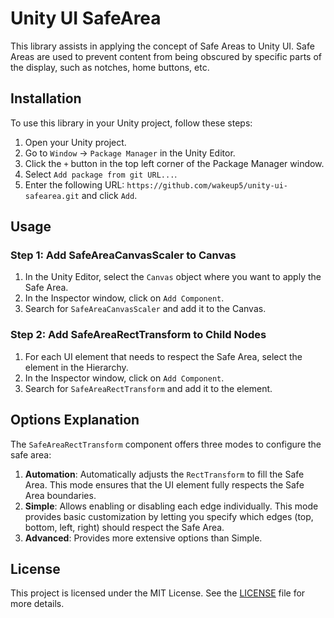 # Unity UI SafeArea

This library assists in applying the concept of Safe Areas to Unity UI. Safe Areas are used to prevent content from being obscured by specific parts of the display, such as notches, home buttons, etc.

## Installation

To use this library in your Unity project, follow these steps:

1. Open your Unity project.
2. Go to `Window` -> `Package Manager` in the Unity Editor.
3. Click the `+` button in the top left corner of the Package Manager window.
4. Select `Add package from git URL...`.
5. Enter the following URL: ```https://github.com/wakeup5/unity-ui-safearea.git``` and click `Add`.

## Usage

### Step 1: Add SafeAreaCanvasScaler to Canvas

1. In the Unity Editor, select the `Canvas` object where you want to apply the Safe Area.
2. In the Inspector window, click on `Add Component`.
3. Search for `SafeAreaCanvasScaler` and add it to the Canvas.

### Step 2: Add SafeAreaRectTransform to Child Nodes

1. For each UI element that needs to respect the Safe Area, select the element in the Hierarchy.
2. In the Inspector window, click on `Add Component`.
3. Search for `SafeAreaRectTransform` and add it to the element.

## Options Explanation

The `SafeAreaRectTransform` component offers three modes to configure the safe area:

1. **Automation**: Automatically adjusts the `RectTransform` to fill the Safe Area. This mode ensures that the UI element fully respects the Safe Area boundaries.
2. **Simple**: Allows enabling or disabling each edge individually. This mode provides basic customization by letting you specify which edges (top, bottom, left, right) should respect the Safe Area.
3. **Advanced**: Provides more extensive options than Simple.
## License

This project is licensed under the MIT License. See the [LICENSE](LICENSE) file for more details.

